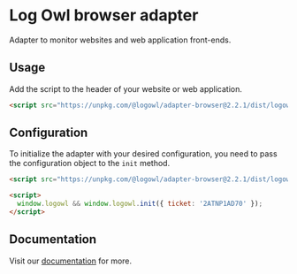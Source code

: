# Log Owl browser adapter

Adapter to monitor websites and web application front-ends.

## Usage

Add the script to the header of your website or web application.

```html
<script src="https://unpkg.com/@logowl/adapter-browser@2.2.1/dist/logowl-adapter-browser.js" crossorigin></script>
```

## Configuration

To initialize the adapter with your desired configuration, you need to pass the configuration object to the `init` method.

```html
<script src="https://unpkg.com/@logowl/adapter-browser@2.2.1/dist/logowl-adapter-browser.js" crossorigin></script>

<script>
  window.logowl && window.logowl.init({ ticket: '2ATNP1AD70' });
</script>
```

## Documentation

Visit our [documentation](https://docs.logowl.io/docs/browser-adapter) for more.